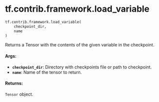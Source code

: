<div itemscope itemtype="http://developers.google.com/ReferenceObject">
<meta itemprop="name" content="tf.contrib.framework.load_variable" />
<meta itemprop="path" content="Stable" />
</div>

# tf.contrib.framework.load_variable

``` python
tf.contrib.framework.load_variable(
    checkpoint_dir,
    name
)
```

Returns a Tensor with the contents of the given variable in the checkpoint.

#### Args:

* <b>`checkpoint_dir`</b>: Directory with checkpoints file or path to checkpoint.
* <b>`name`</b>: Name of the tensor to return.


#### Returns:

`Tensor` object.